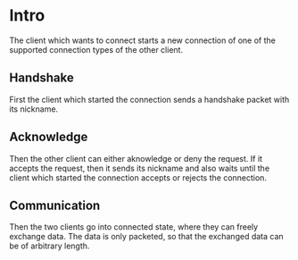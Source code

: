 # Intro

The client which wants to connect starts a new connection of one of the supported connection types of the other client.

## Handshake

First the client which started the connection sends a handshake packet with its nickname.

## Acknowledge

Then the other client can either aknowledge or deny the request. If it accepts the request, then it sends its nickname and also waits until the client which started the connection accepts or rejects the connection.

## Communication

Then the two clients go into connected state, where they can freely exchange data. The data is only packeted, so that the exchanged data can be of arbitrary length.
